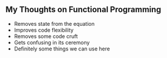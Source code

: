 ## My Thoughts on Functional Programming
* Removes state from the equation
* Improves code flexibility
* Removes some code cruft
* Gets confusing in its ceremony
* Definitely some things we can use here
